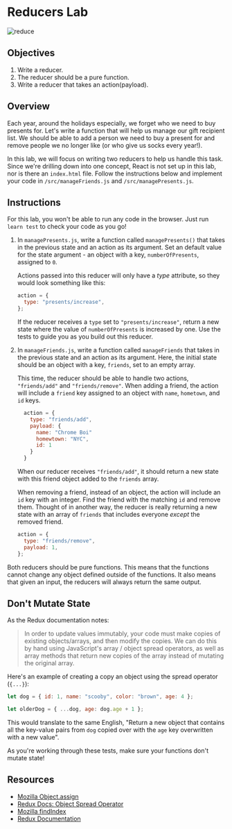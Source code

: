 # Reducers Lab

![reduce](https://media.giphy.com/media/3o7TKwxYkeW0ZvTqsU/giphy.gif)

## Objectives

1. Write a reducer.
2. The reducer should be a pure function.
3. Write a reducer that takes an action(payload).

## Overview

Each year, around the holidays especially, we forget who we need to buy presents
for. Let's write a function that will help us manage our gift recipient list. We
should be able to add a person we need to buy a present for and remove people we
no longer like (or who give us socks every year!).

In this lab, we will focus on writing two reducers to help us handle this task.
Since we're drilling down into one concept, React is not set up in this lab, nor
is there an `index.html` file. Follow the instructions below and implement your
code in `/src/manageFriends.js` and `/src/managePresents.js`.

## Instructions

For this lab, you won't be able to run any code in the browser. Just run
`learn test` to check your code as you go!

1. In `managePresents.js`, write a function called `managePresents()` that takes
   in the previous state and an action as its argument. Set an default value for
   the state argument - an object with a key, `numberOfPresents`, assigned to
   `0`.

   Actions passed into this reducer will only have a _type_ attribute, so they
   would look something like this:

   ```js
   action = {
     type: "presents/increase",
   };
   ```

   If the reducer receives a `type` set to `"presents/increase"`, return a new state
   where the value of `numberOfPresents` is increased by one. Use the tests to
   guide you as you build out this reducer.

2. In `manageFriends.js`, write a function called `manageFriends` that takes in
   the previous state and an action as its argument. Here, the initial state
   should be an object with a key, `friends`, set to an empty array.

   This time, the reducer should be able to handle two actions, `"friends/add"`
   and `"friends/remove"`. When adding a friend, the action will include a
   `friend` key assigned to an object with `name`, `hometown`, and `id` keys.

   ```js
     action = {
       type: "friends/add",
       payload: {
         name: "Chrome Boi"
         homewtown: "NYC",
         id: 1
       }
     }
   ```

   When our reducer receives `"friends/add"`, it should return a new state with
   this friend object added to the `friends` array.

   When removing a friend, instead of an object, the action will include an `id` key
   with an integer. Find the friend with the matching `id` and remove them. Thought of
   in another way, the reducer is really returning a new state with an array of `friends`
   that includes everyone _except_ the removed friend.

   ```js
   action = {
     type: "friends/remove",
     payload: 1,
   };
   ```

Both reducers should be pure functions. This means that the functions cannot
change any object defined outside of the functions. It also means that given an
input, the reducers will always return the same output.

## Don't Mutate State

As the Redux documentation notes:

> In order to update values immutably, your code must make copies of existing
> objects/arrays, and then modify the copies. We can do this by hand using
> JavaScript's array / object spread operators, as well as array methods that
> return new copies of the array instead of mutating the original array.

Here's an example of creating a copy an object using the spread operator (`{...}`):

```javascript
let dog = { id: 1, name: "scooby", color: "brown", age: 4 };

let olderDog = { ...dog, age: dog.age + 1 };
```

This would translate to the same English, "Return a new object that contains all
the key-value pairs from `dog` copied over with the `age` key overwritten with a
new value".

As you're working through these tests, make sure your functions don't mutate
state!

## Resources

- [Mozilla Object.assign](https://developer.mozilla.org/en-US/docs/Web/JavaScript/Reference/Global_Objects/Object/assign)
- [Redux Docs: Object Spread Operator](http://redux.js.org/docs/recipes/UsingObjectSpreadOperator.html)
- [Mozilla findIndex](https://developer.mozilla.org/en-US/docs/Web/JavaScript/Reference/Global_Objects/Array/findIndex)
- [Redux Documentation](http://redux.js.org/docs/basics/Reducers.html)
